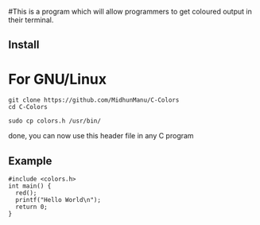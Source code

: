 #This is a program which will allow programmers to get coloured output in their terminal.

## Install
# For GNU/Linux 

```
git clone https://github.com/MidhunManu/C-Colors
cd C-Colors
```

```
sudo cp colors.h /usr/bin/
```
done, you can now use this header file in any C program

## Example
```
#include <colors.h>
int main() {
  red();
  printf("Hello World\n");
  return 0;
}
```
